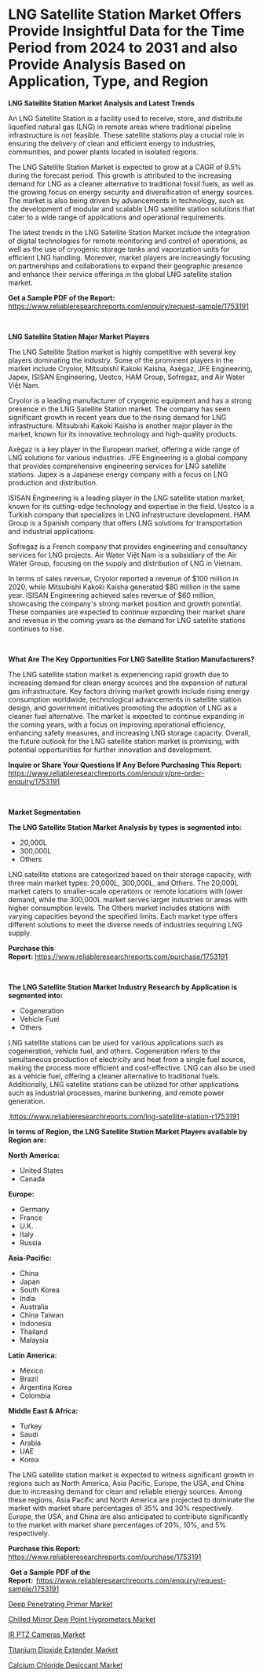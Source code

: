 <p><h1>LNG Satellite Station Market Offers Provide Insightful Data for the Time Period from 2024 to 2031 and also Provide Analysis Based on Application, Type, and Region</h1></p><p><strong>LNG Satellite Station Market Analysis and Latest Trends</strong></p>
<p><p>An LNG Satellite Station is a facility used to receive, store, and distribute liquefied natural gas (LNG) in remote areas where traditional pipeline infrastructure is not feasible. These satellite stations play a crucial role in ensuring the delivery of clean and efficient energy to industries, communities, and power plants located in isolated regions.</p><p>The LNG Satellite Station Market is expected to grow at a CAGR of 9.5% during the forecast period. This growth is attributed to the increasing demand for LNG as a cleaner alternative to traditional fossil fuels, as well as the growing focus on energy security and diversification of energy sources. The market is also being driven by advancements in technology, such as the development of modular and scalable LNG satellite station solutions that cater to a wide range of applications and operational requirements.</p><p>The latest trends in the LNG Satellite Station Market include the integration of digital technologies for remote monitoring and control of operations, as well as the use of cryogenic storage tanks and vaporization units for efficient LNG handling. Moreover, market players are increasingly focusing on partnerships and collaborations to expand their geographic presence and enhance their service offerings in the global LNG satellite station market.</p></p>
<p><strong>Get a Sample PDF of the Report:&nbsp;</strong> <a href="https://www.reliableresearchreports.com/enquiry/request-sample/1753191">https://www.reliableresearchreports.com/enquiry/request-sample/1753191</a></p>
<p>&nbsp;</p>
<p><strong>LNG Satellite Station Major Market Players</strong></p>
<p><p>The LNG Satellite Station market is highly competitive with several key players dominating the industry. Some of the prominent players in the market include Cryolor, Mitsubishi Kakoki Kaisha, Axègaz, JFE Engineering, Japex, ISISAN Engineering, Uestco, HAM Group, Sofregaz, and Air Water Việt Nam.</p><p>Cryolor is a leading manufacturer of cryogenic equipment and has a strong presence in the LNG Satellite Station market. The company has seen significant growth in recent years due to the rising demand for LNG infrastructure. Mitsubishi Kakoki Kaisha is another major player in the market, known for its innovative technology and high-quality products.</p><p>Axègaz is a key player in the European market, offering a wide range of LNG solutions for various industries. JFE Engineering is a global company that provides comprehensive engineering services for LNG satellite stations. Japex is a Japanese energy company with a focus on LNG production and distribution.</p><p>ISISAN Engineering is a leading player in the LNG satellite station market, known for its cutting-edge technology and expertise in the field. Uestco is a Turkish company that specializes in LNG infrastructure development. HAM Group is a Spanish company that offers LNG solutions for transportation and industrial applications.</p><p>Sofregaz is a French company that provides engineering and consultancy services for LNG projects. Air Water Việt Nam is a subsidiary of the Air Water Group, focusing on the supply and distribution of LNG in Vietnam.</p><p>In terms of sales revenue, Cryolor reported a revenue of $100 million in 2020, while Mitsubishi Kakoki Kaisha generated $80 million in the same year. ISISAN Engineering achieved sales revenue of $60 million, showcasing the company's strong market position and growth potential. These companies are expected to continue expanding their market share and revenue in the coming years as the demand for LNG satellite stations continues to rise.</p></p>
<p>&nbsp;</p>
<p><strong>What Are The Key Opportunities For LNG Satellite Station Manufacturers?</strong></p>
<p><p>The LNG satellite station market is experiencing rapid growth due to increasing demand for clean energy sources and the expansion of natural gas infrastructure. Key factors driving market growth include rising energy consumption worldwide, technological advancements in satellite station design, and government initiatives promoting the adoption of LNG as a cleaner fuel alternative. The market is expected to continue expanding in the coming years, with a focus on improving operational efficiency, enhancing safety measures, and increasing LNG storage capacity. Overall, the future outlook for the LNG satellite station market is promising, with potential opportunities for further innovation and development.</p></p>
<p><strong>Inquire or Share Your Questions If Any Before Purchasing This Report:</strong> <a href="https://www.reliableresearchreports.com/enquiry/pre-order-enquiry/1753191">https://www.reliableresearchreports.com/enquiry/pre-order-enquiry/1753191</a></p>
<p>&nbsp;</p>
<p><strong>Market Segmentation</strong></p>
<p><strong>The LNG Satellite Station Market Analysis by types is segmented into:</strong></p>
<p><ul><li>20,000L</li><li>300,000L</li><li>Others</li></ul></p>
<p><p>LNG satellite stations are categorized based on their storage capacity, with three main market types: 20,000L, 300,000L, and Others. The 20,000L market caters to smaller-scale operations or remote locations with lower demand, while the 300,000L market serves larger industries or areas with higher consumption levels. The Others market includes stations with varying capacities beyond the specified limits. Each market type offers different solutions to meet the diverse needs of industries requiring LNG supply.</p></p>
<p><strong>Purchase this Report:&nbsp;</strong><a href="https://www.reliableresearchreports.com/purchase/1753191">https://www.reliableresearchreports.com/purchase/1753191</a></p>
<p>&nbsp;</p>
<p><strong>The LNG Satellite Station Market Industry Research by Application is segmented into:</strong></p>
<p><ul><li>Cogeneration</li><li>Vehicle Fuel</li><li>Others</li></ul></p>
<p><p>LNG satellite stations can be used for various applications such as cogeneration, vehicle fuel, and others. Cogeneration refers to the simultaneous production of electricity and heat from a single fuel source, making the process more efficient and cost-effective. LNG can also be used as a vehicle fuel, offering a cleaner alternative to traditional fuels. Additionally, LNG satellite stations can be utilized for other applications such as industrial processes, marine bunkering, and remote power generation.</p></p>
<p><a href="https://www.reliableresearchreports.com/lng-satellite-station-r1753191">&nbsp;https://www.reliableresearchreports.com/lng-satellite-station-r1753191</a></p>
<p><strong>In terms of Region, the LNG Satellite Station Market Players available by Region are:</strong></p>
<p>
    <p> <strong> North America: </strong>
        <ul>
            <li>United States</li>
            <li>Canada</li>
        </ul>
        </p> 
    <p> <strong> Europe: </strong>
        <ul>
            <li>Germany</li>
            <li>France</li>
            <li>U.K.</li>
            <li>Italy</li>
            <li>Russia</li>
        </ul>
        </p> 
    <p> <strong> Asia-Pacific: </strong>
        <ul>
            <li>China</li>
            <li>Japan</li>
            <li>South Korea</li>
            <li>India</li>
            <li>Australia</li>
            <li>China Taiwan</li>
            <li>Indonesia</li>
            <li>Thailand</li>
            <li>Malaysia</li>
        </ul>
        </p> 
    <p> <strong> Latin America: </strong>
        <ul>
            <li>Mexico</li>
            <li>Brazil</li>
            <li>Argentina Korea</li>
            <li>Colombia</li>
        </ul>
        </p> 
    <p> <strong> Middle East & Africa: </strong>
        <ul>
            <li>Turkey</li>
            <li>Saudi</li>
            <li>Arabia</li>
            <li>UAE</li>
            <li>Korea</li>
        </ul>
    </p>
    </p>
<p><p>The LNG satellite station market is expected to witness significant growth in regions such as North America, Asia Pacific, Europe, the USA, and China due to increasing demand for clean and reliable energy sources. Among these regions, Asia Pacific and North America are projected to dominate the market with market share percentages of 35% and 30% respectively. Europe, the USA, and China are also anticipated to contribute significantly to the market with market share percentages of 20%, 10%, and 5% respectively.</p></p>
<p><strong>Purchase this Report: </strong><a href="https://www.reliableresearchreports.com/purchase/1753191">https://www.reliableresearchreports.com/purchase/1753191</a></p>
<p>&nbsp;<strong>Get a Sample PDF of the Report:&nbsp;&nbsp;</strong><a href="https://www.reliableresearchreports.com/enquiry/request-sample/1753191">https://www.reliableresearchreports.com/enquiry/request-sample/1753191</a></p>
<p><strong></strong></p>
<p><p><a href="https://issuu.com/reportprime-2/docs/deep-penetrating-primer-market-size-2030.pptx">Deep Penetrating Primer Market</a></p><p><a href="https://github.com/wwwkeltoum/Market-Research-Report-List-2/blob/main/chilled-mirror-dew-point-hygrometers-market.md">Chilled Mirror Dew Point Hygrometers Market</a></p><p><a href="https://github.com/gamblestampleyjenny50m5sl6/Market-Research-Report-List-2/blob/main/ir-ptz-cameras-market.md">IR PTZ Cameras Market</a></p><p><a href="https://issuu.com/reportprime-2/docs/titanium-dioxide-extender-market-size-2030.pptx">Titanium Dioxide Extender Market</a></p><p><a href="https://www.linkedin.com/pulse/global-calcium-chloride-desiccant-market-size-trends-insights-hlh1e?trackingId=GeE7nh7xgLkw1TCIQZR%2BaA%3D%3D">Calcium Chloride Desiccant Market</a></p></p>